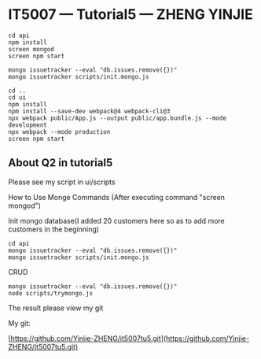 
# IT5007 — Tutorial5 — ZHENG YINJIE

```
cd api
npm install
screen mongod 
screen npm start

mongo issuetracker --eval "db.issues.remove({})"
mongo issuetracker scripts/init.mongo.js

cd ..
cd ui
npm install
npm install --save-dev webpack@4 webpack-cli@3
npx webpack public/App.js --output public/app.bundle.js --mode development
npx webpack --mode production
screen npm start
```
## About Q2 in tutorial5

Please see my script in ui/scripts

How to Use  Monge Commands (After executing command "screen mongod")

Init mongo database(I added 20 customers here so as to add more customers in the beginning)

```
cd api     
mongo issuetracker --eval "db.issues.remove({})"
mongo issuetracker scripts/init.mongo.js
```

CRUD

```
mongo issuetracker --eval "db.issues.remove({})"
node scripts/trymongo.js
```

The result please view my git

My git:

[https://github.com/Yinjie-ZHENG/it5007tu5.git](https://github.com/Yinjie-ZHENG/it5007tu5.git)
